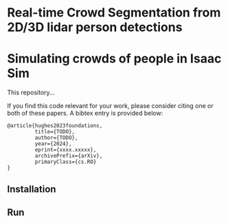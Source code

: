 # Real-time Crowd Segmentation from 2D/3D lidar person detections

# Simulating crowds of people in Isaac Sim

This repository...


If you find this code relevant for your work, please consider citing one or both of these papers. A bibtex entry is provided below:
```
@article{hughes2023foundations,
         title={TODO},
         author={TODO},
         year={2024},
         eprint={xxxx.xxxxx},
         archivePrefix={arXiv},
         primaryClass={cs.RO}
}
```

## Installation

## Run
